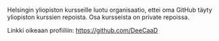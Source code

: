 Helsingin yliopiston kursseille luotu organisaatio, ettei oma GitHub täyty yliopiston kurssien repoista. Osa kursseista on private repoissa.  

Linkki oikeaan profiiliin: https://github.com/DeeCaaD
